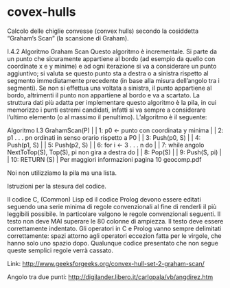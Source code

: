 # covex-hulls
Calcolo delle chiglie convesse (convex hulls) secondo la cosiddetta “Graham’s Scan” (la scansione di Graham).

I.4.2 Algoritmo Graham Scan
Questo algoritmo è incrementale. Si parte da un punto che sicuramente appartiene al
bordo (ad esempio da quello con coordinate x e y minime) e ad ogni iterazione si va a
considerare un punto aggiuntivo; si valuta se questo punto sta a destra o a sinistra rispetto
al segmento immediatamente precedente (in base alla misura dell’angolo tra i segmenti).
Se non si effettua una voltata a sinistra, il punto appartiene al bordo, altrimenti il punto
non appartiene al bordo e va a scartato.
La struttura dati più adatta per implementare questo algoritmo è la pila, in cui memorizzo
i punti estremi candidati, infatti si va sempre a considerare l’ultimo elemento (o
al massimo il penultimo).
L’algoritmo è il seguente:

Algoritmo I.3 GrahamScan(P)
|
|    1: p0 ← punto con coordinata y minima
|
|    2: p1 . . . pn ordinati in senso orario rispetto a P0
|
|    3: Push(p0, S)
|
|    4: Push(p1, S)
|
|    5: Push(p2, S)
|
|    6: for i ← 3 . . . n do
|
|    7:      while angolo NextToTop(S), Top(S), pi non gira a destra do
|
|    8:          Pop(S)
|
|    9:      Push(S, pi)
|
|   10: RETURN (S)
|
Per maggiori informazioni pagina 10 geocomp.pdf

Noi non utilizziamo la pila ma una lista.







Istruzioni per la stesura del codice.

Il codice C, (Common) Lisp ed il codice Prolog devono essere editati seguendo una serie minima di regole convenzionali al fine di renderli il più leggibili possibile. In particolare valgono le regole convenzionali seguenti.
Il testo non deve MAI superare le 80 colonne di ampiezza.
Il testo deve essere correttamente indentato.
Gli operatori in C e Prolog vanno sempre delimitati correttamente: spazi attorno agli operatori eccezion fatta per le virgole, che hanno solo uno spazio dopo.
Qualunque codice presentato che non segue queste semplici regole verrà cassato.



Link: http://www.geeksforgeeks.org/convex-hull-set-2-graham-scan/

Angolo tra due punti: http://digilander.libero.it/carlopala/vb/angdirez.htm

